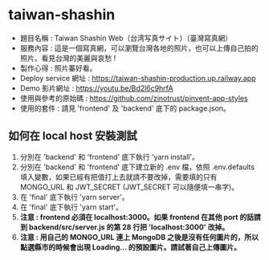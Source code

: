 # taiwan-shashin

- 題目名稱 : Taiwan Shashin Web（台湾写真サイト）（臺灣寫真網）
- 服務內容 : 這是一個寫真網，可以瀏覽台灣各地的照片，也可以上傳自己拍的照片。看見台灣的美麗與哀愁 !
- 製作心得 : 照片蓁好看。
- Deploy service 網址 : https://taiwan-shashin-production.up.railway.app
- Demo 影片網址 : https://youtu.be/Bd2l6c9hrfA
- 使用與參考的原始碼 : https://github.com/zinotrust/pinvent-app-styles
- 使用的套件 : 請見 'frontend' 及 'backend' 底下的 package.json。

## 如何在 local host 安裝測試

1. 分別在 'backend' 和 'frontend' 底下執行 'yarn install'。
2. 分別在 'backend' 和 'frontend' 底下建立新的 .env 檔，依照 .env.defaults 填入變數，如果已經有把值打上去就請不要改掉，需要填的只有 MONGO_URL 和 JWT_SECRET (JWT_SECRET 可以隨便填一串字)。
3. 在 'final' 底下執行 'yarn server'。
4. 在 'final' 底下執行 'yarn start'。
5. **注意 : frontend 必須在 localhost:3000。如果 frontend 在其他 port 的話請到 backend/src/server.js 的第 28 行把 'localhost:3000' 改掉。**
6. **注意 : 用自己的 MONGO_URL 連上 MongoDB 之後是沒有任何圖片的，所以點選縣市的時候會出現 Loading... 的預設圖片。請試著自己上傳圖片。**
